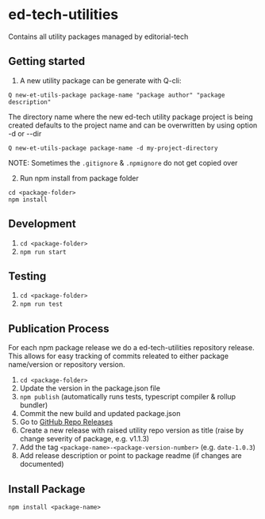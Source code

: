 # ed-tech-utilities

Contains all utility packages managed by editorial-tech

## Getting started

1. A new utility package can be generate with Q-cli:

```
Q new-et-utils-package package-name "package author" "package description"
```

The directory name where the new ed-tech utility package project is being created defaults to the project name and can be overwritten by using option -d or --dir

```
Q new-et-utils-package package-name -d my-project-directory
```

NOTE: Sometimes the `.gitignore` & `.npmignore` do not get copied over

2. Run npm install from package folder

```
cd <package-folder>
npm install
```

## Development

1. `cd <package-folder>`
2. `npm run start`

## Testing

1. `cd <package-folder>`
2. `npm run test`

## Publication Process

For each npm package release we do a ed-tech-utilities repository release. 
This allows for easy tracking of commits releated to either package name/version or repository version.

1. `cd <package-folder>`
2. Update the version in the package.json file
3. `npm publish` (automatically runs tests, typescript compiler & rollup bundler)
4. Commit the new build and updated package.json
5. Go to [GitHub Repo Releases](https://github.com/nzzdev/ed-tech-utilities/releases)
6. Create a new release with raised utility repo version as title (raise by change severity of package, e.g. v1.1.3)
7. Add the tag `<package-name>-<package-version-number>` (e.g. `date-1.0.3`)
8. Add release description or point to package readme (if changes are documented)

## Install Package

`npm install <package-name>`
